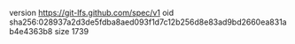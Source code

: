 version https://git-lfs.github.com/spec/v1
oid sha256:028937a2d3de5fdba8aed093f1d7c12b256d8e83ad9bd2660ea831ab4e4363b8
size 1739

